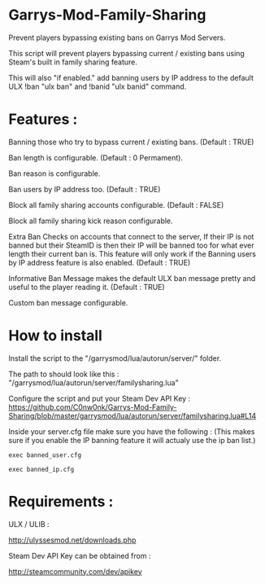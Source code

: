 # Garrys-Mod-Family-Sharing

Prevent players bypassing existing bans on Garrys Mod Servers.

This script will prevent players bypassing current / existing bans using Steam's built in family sharing feature.

This will also "if enabled." add banning users by IP address to the default ULX !ban "ulx ban" and !banid "ulx banid" command.

# Features :

Banning those who try to bypass current / existing bans. (Default : TRUE)

Ban length is configurable. (Default : 0 Permament).

Ban reason is configurable.

Ban users by IP address too. (Default : TRUE)

Block all family sharing accounts configurable. (Default : FALSE)

Block all family sharing kick reason configurable.

Extra Ban Checks on accounts that connect to the server, If their IP is not banned but their SteamID is then their IP will be banned too for what ever length their current ban is. This feature will only work if the Banning users by IP address feature is also enabled. (Default : TRUE)

Informative Ban Message makes the default ULX ban message pretty and useful to the player reading it. (Default : TRUE)

Custom ban message configurable.

# How to install

Install the script to the "/garrysmod/lua/autorun/server/" folder.

The path to should look like this : "/garrysmod/lua/autorun/server/familysharing.lua"

Configure the script and put your Steam Dev API Key : https://github.com/C0nw0nk/Garrys-Mod-Family-Sharing/blob/master/garrysmod/lua/autorun/server/familysharing.lua#L14

Inside your server.cfg file make sure you have the following : (This makes sure if you enable the IP banning feature it will actualy use the ip ban list.)

`exec banned_user.cfg`

`exec banned_ip.cfg`

# Requirements :

ULX / ULIB :

http://ulyssesmod.net/downloads.php

Steam Dev API Key can be obtained from :

http://steamcommunity.com/dev/apikey
